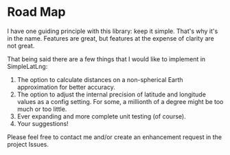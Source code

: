 # Road Map #

I have one guiding principle with this library: keep it simple. That's why it's in the name. Features are great, but features at the expense of clarity are not great.

That being said there are a few things that I would like to implement in SimpleLatLng:

  1. The option to calculate distances on a non-spherical Earth approximation for better accuracy.
  1. The option to adjust the internal precision of latitude and longitude values as a config setting. For some, a millionth of a degree might be too much or too little.
  1. Ever expanding and more complete unit testing (of course).
  1. Your suggestions!

Please feel free to contact me and/or create an enhancement request in the project Issues.